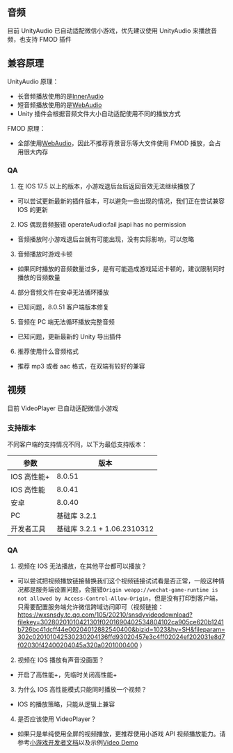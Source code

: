## 音频

目前 UnityAudio 已自动适配微信小游戏，优先建议使用 UnityAudio 来播放音频，也支持 FMOD 插件

## 兼容原理

UnityAudio 原理：

-   长音频播放使用的是[InnerAudio](https://developers.weixin.qq.com/minigame/dev/api/media/audio/InnerAudioContext.html)
-   短音频播放使用的是[WebAudio](https://developers.weixin.qq.com/minigame/dev/api/media/audio/WebAudioContext.html)
-   Unity 插件会根据音频文件大小自动适配使用不同的播放方式

FMOD 原理：

-   全部使用[WebAudio](https://developers.weixin.qq.com/minigame/dev/api/media/audio/WebAudioContext.html)，因此不推荐背景音乐等大文件使用 FMOD 播放，会占用很大内存

### QA

1. 在 IOS 17.5 以上的版本，小游戏退后台后返回音效无法继续播放了

-   可以尝试更新最新的插件版本，可以避免一些出现的情况，我们正在尝试兼容 IOS 的更新

2. IOS 偶现音频报错 operateAudio:fail jsapi has no permission

-   音频播放时小游戏退后台就有可能出现，没有实际影响，可以忽略

3. 音频播放时游戏卡顿

-   如果同时播放的音频数量过多，是有可能造成游戏延迟卡顿的，建议限制同时播放的音频数量

4. 部分音频文件在安卓无法循环播放

-   已知问题，8.0.51 客户端版本修复

5. 音频在 PC 端无法循环播放完整音频

-   已知问题，更新最新的 Unity 导出插件

6. 推荐使用什么音频格式

-   推荐 mp3 或者 aac 格式，在双端有较好的兼容

## 视频

目前 VideoPlayer 已自动适配微信小游戏

### 支持版本

不同客户端的支持情况不同，以下为最低支持版本：

| 参数        | 版本                        |
| ----------- | --------------------------- |
| IOS 高性能+ | 8.0.51                      |
| IOS 高性能  | 8.0.41                      |
| 安卓        | 8.0.40                      |
| PC          | 基础库 3.2.1                |
| 开发者工具  | 基础库 3.2.1 + 1.06.2310312 |

### QA

1. 视频在 IOS 无法播放，在其他平台都可以播放？

-   可以尝试把视频播放链接替换我们这个视频链接试试看是否正常，一般这种情况都是服务端设置问题，会报错`Origin weapp://wechat-game-runtime is not allowed by Access-Control-Allow-Origin`，但是没有打印到客户端，只需要配置服务端允许微信跨域访问即可（视频链接：https://wxsnsdy.tc.qq.com/105/20210/snsdyvideodownload?filekey=30280201010421301f0201690402534804102ca905ce620b1241b726bc41dcff44e00204012882540400&bizid=1023&hy=SH&fileparam=302c020101042530230204136ffd93020457e3c4ff02024ef202031e8d7f02030f42400204045a320a0201000400 ）

2. 视频在 IOS 播放有声音没画面？

-   开启了高性能+，先临时关闭高性能+

3. 为什么 IOS 高性能模式只能同时播放一个视频？

-   IOS 的播放策略，只能从逻辑上兼容

4. 是否应该使用 VideoPlayer？

-   如果只是单纯使用全屏的视频播放，更推荐使用小游戏 API 视频播放能力。请参考[小游戏开发者文档](https://developers.weixin.qq.com/minigame/dev/api/media/video/wx.createVideo.html)以及示例[Video Demo](https://github.com/wechat-miniprogram/minigame-unity-webgl-transform/tree/main/Demo/WX_Video)
